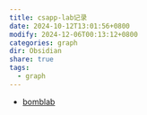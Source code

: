 ```yaml
---
title: csapp-lab记录
date: 2024-10-12T13:01:56+0800
modify: 2024-12-06T00:13:12+0800
categories: graph
dir: Obsidian
share: true
tags:
  - graph
---
```


- [bomblab](./bomblab.md)